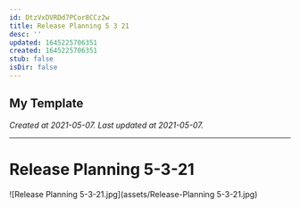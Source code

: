 ```yaml
---
id: DtzVxDVRDd7PCor8CCz2w
title: Release Planning 5 3 21
desc: ''
updated: 1645225706351
created: 1645225706351
stub: false
isDir: false
---
```

My Template
---

_Created at 2021-05-07._
_Last updated at 2021-05-07._




---

# Release Planning 5-3-21


![Release Planning 5-3-21.jpg](assets/Release-Planning 5-3-21.jpg)

